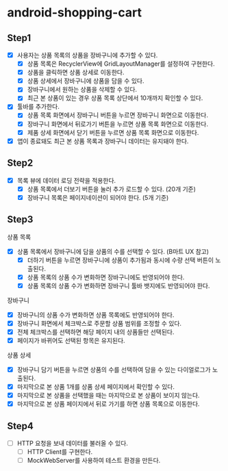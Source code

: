 # android-shopping-cart

## Step1
- [x] 사용자는 상품 목록의 상품을 장바구니에 추가할 수 있다.
  - [x] 상품 목록은 RecyclerView에 GridLayoutManager를 설정하여 구현한다.
  - [x] 상품을 클릭하면 상품 상세로 이동한다.
  - [x] 상품 상세에서 장바구니에 상품을 담을 수 있다.
  - [x] 장바구니에서 원하는 상품을 삭제할 수 있다.
  - [x] 최근 본 상품이 있는 경우 상품 목록 상단에서 10개까지 확인할 수 있다.
- [x] 툴바를 추가한다.
  - [x] 상품 목록 화면에서 장바구니 버튼을 누르면 장바구니 화면으로 이동한다.
  - [x] 장바구니 화면에서 뒤로가기 버튼을 누르면 상품 목록 화면으로 이동한다.
  - [x] 제품 상세 화면에서 닫기 버튼을 누르면 상품 목록 화면으로 이동한다.
- [x] 앱이 종료돼도 최근 본 상품 목록과 장바구니 데이터는 유지돼야 한다.

## Step2
- [x] 목록 뷰에 데이터 로딩 전략을 적용한다.
  - [x] 상품 목록에서 더보기 버튼을 눌러 추가 로드할 수 있다. (20개 기준)
  - [x] 장바구니 목록은 페이지네이션이 되어야 한다. (5개 기준)

## Step3
상품 목록
- [x] 상품 목록에서 장바구니에 담을 상품의 수를 선택할 수 있다. (B마트 UX 참고)
  - [x] 더하기 버튼을 누르면 장바구니에 상품이 추가됨과 동시에 수량 선택 버튼이 노출된다.
  - [x] 상품 목록의 상품 수가 변화하면 장바구니에도 반영되어야 한다.
  - [x] 상품 목록의 상품 수가 변화하면 장바구니 툴바 뱃지에도 반영되어야 한다.

장바구니
- [x] 장바구니의 상품 수가 변화하면 상품 목록에도 반영되어야 한다.
- [x] 장바구니 화면에서 체크박스로 주문할 상품 범위를 조정할 수 있다.
- [x] 전체 체크박스를 선택하면 해당 페이지 내의 상품들만 선택된다.
- [x] 페이지가 바뀌어도 선택된 항목은 유지된다.

상품 상세
- [x] 장바구니 담기 버튼을 누르면 상품의 수를 선택하여 담을 수 있는 다이얼로그가 노출된다.
- [x] 마지막으로 본 상품 1개를 상품 상세 페이지에서 확인할 수 있다.
- [x] 마지막으로 본 상품을 선택했을 때는 마지막으로 본 상품이 보이지 않는다.
- [x] 마지막으로 본 상품 페이지에서 뒤로 가기를 하면 상품 목록으로 이동한다.

## Step4
- [ ] HTTP 요청을 보내 데이터를 불러올 수 있다.
  - [ ] HTTP Client를 구현한다.
  - [ ] MockWebServer를 사용하여 테스트 환경을 만든다.
